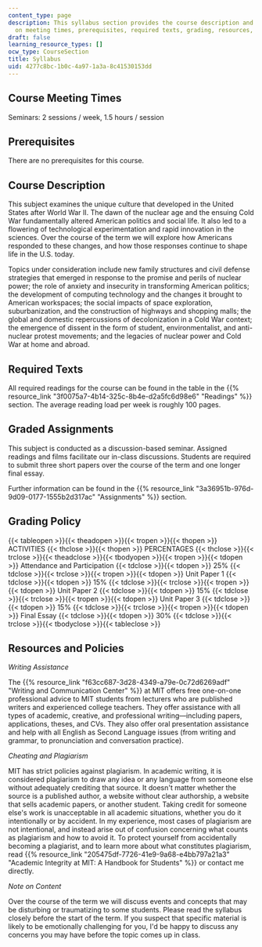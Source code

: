 ```yaml
---
content_type: page
description: This syllabus section provides the course description and information
  on meeting times, prerequisites, required texts, grading, resources, and policies.
draft: false
learning_resource_types: []
ocw_type: CourseSection
title: Syllabus
uid: 4277c8bc-1b0c-4a97-1a3a-8c41530153dd
---
```

## Course Meeting Times

Seminars: 2 sessions / week, 1.5 hours / session

## Prerequisites

There are no prerequisites for this course.

## Course Description

This subject examines the unique culture that developed in the United States after World War II. The dawn of the nuclear age and the ensuing Cold War fundamentally altered American politics and social life. It also led to a flowering of technological experimentation and rapid innovation in the sciences. Over the course of the term we will explore how Americans responded to these changes, and how those responses continue to shape life in the U.S. today.

Topics under consideration include new family structures and civil defense strategies that emerged in response to the promise and perils of nuclear power; the role of anxiety and insecurity in transforming American politics; the development of computing technology and the changes it brought to American workspaces; the social impacts of space exploration, suburbanization, and the construction of highways and shopping malls; the global and domestic repercussions of decolonization in a Cold War context; the emergence of dissent in the form of student, environmentalist, and anti-nuclear protest movements; and the legacies of nuclear power and Cold War at home and abroad.

## Required Texts

All required readings for the course can be found in the table in the {{% resource_link "3f0075a7-4b14-325c-8b4e-d2a5fc6d98e6" "Readings" %}} section. The average reading load per week is roughly 100 pages.

## Graded Assignments

This subject is conducted as a discussion-based seminar. Assigned readings and films facilitate our in-class discussions. Students are required to submit three short papers over the course of the term and one longer final essay.

Further information can be found in the {{% resource_link "3a36951b-976d-9d09-0177-1555b2d317ac" "Assignments" %}} section.

## Grading Policy

{{< tableopen >}}{{< theadopen >}}{{< tropen >}}{{< thopen >}}
ACTIVITIES
{{< thclose >}}{{< thopen >}}
PERCENTAGES
{{< thclose >}}{{< trclose >}}{{< theadclose >}}{{< tbodyopen >}}{{< tropen >}}{{< tdopen >}}
Attendance and Participation
{{< tdclose >}}{{< tdopen >}}
25%
{{< tdclose >}}{{< trclose >}}{{< tropen >}}{{< tdopen >}}
Unit Paper 1
{{< tdclose >}}{{< tdopen >}}
15%
{{< tdclose >}}{{< trclose >}}{{< tropen >}}{{< tdopen >}}
Unit Paper 2
{{< tdclose >}}{{< tdopen >}}
15%
{{< tdclose >}}{{< trclose >}}{{< tropen >}}{{< tdopen >}}
Unit Paper 3
{{< tdclose >}}{{< tdopen >}}
15%
{{< tdclose >}}{{< trclose >}}{{< tropen >}}{{< tdopen >}}
Final Essay
{{< tdclose >}}{{< tdopen >}}
30%
{{< tdclose >}}{{< trclose >}}{{< tbodyclose >}}{{< tableclose >}}

## Resources and Policies

*Writing Assistance*

The {{% resource_link "f63cc687-3d28-4349-a79e-0c72d6269adf" "Writing and Communication Center" %}} at MIT offers free one-on-one professional advice to MIT students from lecturers who are published writers and experienced college teachers. They offer assistance with all types of academic, creative, and professional writing—including papers, applications, theses, and CVs. They also offer oral presentation assistance and help with all English as Second Language issues (from writing and grammar, to pronunciation and conversation practice).

*Cheating and Plagiarism*

MIT has strict policies against plagiarism. In academic writing, it is considered plagiarism to draw any idea or any language from someone else without adequately crediting that source. It doesn't matter whether the source is a published author, a website without clear authorship, a website that sells academic papers, or another student. Taking credit for someone else's work is unacceptable in all academic situations, whether you do it intentionally or by accident. In my experience, most cases of plagiarism are not intentional, and instead arise out of confusion concerning what counts as plagiarism and how to avoid it. To protect yourself from accidentally becoming a plagiarist, and to learn more about what constitutes plagiarism, read {{% resource_link "205475df-7726-41e9-9a68-e4bb797a21a3" "Academic Integrity at MIT: A Handbook for Students" %}} or contact me directly.

*Note on Content*

Over the course of the term we will discuss events and concepts that may be disturbing or traumatizing to some students. Please read the syllabus closely before the start of the term. If you suspect that specific material is likely to be emotionally challenging for you, I'd be happy to discuss any concerns you may have before the topic comes up in class.